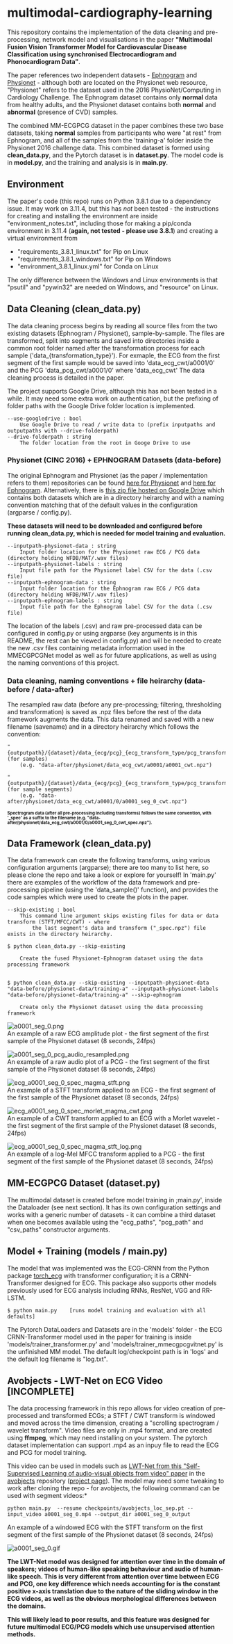# multimodal-cardiography-learning
This repository contains the implementation of the data cleaning and pre-processing, network model and visualisations in the paper **"Multimodal Fusion Vision Transformer Model for Cardiovascular Disease Classification using synchronised Electrocardiogram and Phonocardiogram Data"**.

The paper references two independent datasets - [Ephnogram](https://physionet.org/content/ephnogram/1.0.0/) and [Physionet](https://physionet.org/content/challenge-2016/1.0.0/#files) - although both are located on the Physionet web resource, "Physionet" refers to the dataset used in the 2016 PhysioNet/Computing in Cardiology Challenge. The Ephnogram dataset contains only **normal** data from healthy adults, and the Physionet dataset contains both **normal** and **abnormal** (presence of CVD) samples.

The combined MM-ECGPCG dataset in the paper combines these two base datasets, taking **normal** samples from participants who were "at rest" from Ephnogram, and all of the samples from the 'training-a' folder inside the Physionet 2016 challenge data. This combined dataset is formed using **clean_data.py**, and the Pytorch dataset is in **dataset.py**. The model code is in **model.py**, and the training and analysis is in **main.py**.

## Environment

The paper's code (this repo) runs on Python 3.8.1 due to a dependency issue. It may work on 3.11.4, but this has *not* been tested - the instructions for creating and installing the environment are inside "environment_notes.txt", including those for making a pip/conda environment in 3.11.4 (**again, not tested - please use 3.8.1**) and creating a virtual environment from 

* "requirements_3.8.1_linux.txt" for Pip on Linux
* "requirements_3.8.1_windows.txt" for Pip on Windows 
* "environment_3.8.1_linux.yml" for Conda on Linux

The only difference between the Windows and Linux environments is that "psutil" and "pywin32" are needed on Windows, and "resource" on Linux.

## Data Cleaning (clean_data.py)

The data cleaning process begins by reading all source files from the two existing datasets (Ephnogram / Physionet), sample-by-sample. The files are transformed, split into segments and saved into directories inside a common root folder named after the transformation process for each sample ('data_{transformation_type}'). For exmaple, the ECG from the first segment of the first sample would be saved into 'data_ecg_cwt/a0001/0' and the PCG 'data_pcg_cwt/a0001/0' where 'data_ecg_cwt'  The data cleaning process is detailed in the paper.

The project supports Google Drive, although this has not been tested in a while. It may need some extra work on authentication, but the prefixing of folder paths with the Google Drive folder location is implemented.

```
--use-googledrive : bool
    Use Google Drive to read / write data to (prefix inputpaths and outputpaths with --drive-folderpath)
--drive-folderpath : string
    The folder location from the root in Googe Drive to use
```


### Physionet (CINC 2016) + EPHNOGRAM Datasets (data-before)

The original Ephnogram and Physionet (as the paper / implementation refers to them) repositories can be found [here for Physionet](https://physionet.org/content/challenge-2016/1.0.0/#files) and [here for Ephnogram](https://physionet.org/content/ephnogram/1.0.0/). Alternatively, there is [this zip file hosted on Google Drive](https://drive.google.com/file/d/1tT4nswG1hNpuF5WKEobpO0XJNdbF4ZJI/view?usp=sharing) which contains both datasets which are in a directory heirarchy and with a naming convention matching that of the default values in the configuration (argparse / config.py).

**These datasets will need to be downloaded and configured before running clean_data.py, which is needed for model training and evaluation.**

```
--inputpath-physionet-data : string
    Input folder location for the Physionet raw ECG / PCG data (directory holding WFDB/MAT/.wav files)
--inputpath-physionet-labels : string
    Input file path for the Physionet label CSV for the data (.csv file)
--inputpath-ephnogram-data : string
    Input folder location for the Ephnogram raw ECG / PCG data (directory holding WFDB/MAT/.wav files)
--inputpath-ephnogram-labels : string
    Input file path for the Ephnogram label CSV for the data (.csv file)
```

The location of the labels (.csv) and raw pre-processed data can be configured in config.py or using argparse (key arguments is in this README, the rest can be viewed in config.py) and will be needed to create the new .csv files containing metadata information used in the MMECGPCGNet model as well as for future applications, as well as using the naming conventions of this project.


### Data cleaning, naming conventions + file heirarchy (data-before / data-after)

The resampled raw data (before any pre-processing; filtering, thresholding and transformation) is saved as .npz files before the rest of the data framework augments the data. This data renamed and saved with a new filename (savename) and in a directory heirarchy which follows the convention:  

```
"{outputpath}/{dataset}/data_{ecg/pcg}_{ecg_transform_type/pcg_transform_type}/{sample_savename}/{sample_savename}_{ecg_transform_type/pcg_transform_type}.npz" (for samples)
    (e.g. "data-after/physionet/data_ecg_cwt/a0001/a0001_cwt.npz")

"{outputpath}/{dataset}/data_{ecg/pcg}_{ecg_transform_type/pcg_transform_type}/{sample_savename}/{segment_number}/{sample_savename}_seg_{segment_number}_{ecg_transform_type/pcg_transform_type}.npz" (for sample segments)
    (e.g. "data-after/physionet/data_ecg_cwt/a0001/0/a0001_seg_0_cwt.npz")
```
  
**<sup><sub>Spectrogram data (after all pre-processing including transforms) follows the same convention, with '_spec' as a suffix to the filename (e.g. "data-after/physionet/data_ecg_cwt/a0001/0/a0001_seg_0_cwt_spec.npz").**
  
## Data Framework (clean_data.py)

The data framework can create the following transforms, using various configuration arguments (argparse); there are too many to list here, so please clone the repo and take a look or explore for yourself! In 'main.py' there are examples of the workflow of the data framework and pre-processing pipeline (using the 'data_sample()' function), and provides the code samples which were used to create the plots in the paper.

```
--skip-existing : bool
    This command line argument skips existing files for data or data transform (STFT/MFCC/CWT) - where
        the last segment's data and transform ("_spec.npz") file exists in the directory heirarchy.

$ python clean_data.py --skip-existing
    
    Create the fused Physionet-Ephnogram dataset using the data processing framework


$ python clean_data.py --skip-existing --inputpath-physionet-data "data-before/physionet-data/training-a" --inputpath-physionet-labels "data-before/physionet-data/training-a" --skip-ephnogram

    Create only the Physionet dataset using the data processing framework
```

![a0001_seg_0.png](https://github.com/willparker123/multimodal-cardiography-learning/blob/main/res/inpaper/a0001_seg_0.png?raw=true)  
An example of a raw ECG amplitude plot - the first segment of the first sample of the Physionet dataset (8 seconds, 24fps)  

![a0001_seg_0_pcg_audio_resampled.png](https://github.com/willparker123/multimodal-cardiography-learning/blob/main/res/inpaper/a0001_seg_0_pcg_audio_resampled.png?raw=true)  
An example of a raw audio plot of a PCG - the first segment of the first sample of the Physionet dataset (8 seconds, 24fps)  

![ecg_a0001_seg_0_spec_magma_stft.png](https://github.com/willparker123/multimodal-cardiography-learning/blob/main/res/inpaper/ecg_a0001_seg_0_spec_magma_stft.png?raw=true)  
An example of a STFT transform applied to an ECG - the first segment of the first sample of the Physionet dataset (8 seconds, 24fps)  

![ecg_a0001_seg_0_spec_morlet_magma_cwt.png](https://github.com/willparker123/multimodal-cardiography-learning/blob/main/res/inpaper/ecg_a0001_seg_0_spec_morlet_magma_cwt.png?raw=true)  
An example of a CWT transform applied to an ECG with a Morlet wavelet - the first segment of the first sample of the Physionet dataset (8 seconds, 24fps)  

![ecg_a0001_seg_0_spec_magma_stft_log.png](https://github.com/willparker123/multimodal-cardiography-learning/blob/main/res/inpaper/a0001_seg_0.png?raw=true)  
An example of a log-Mel MFCC transform applied to a PCG - the first segment of the first sample of the Physionet dataset (8 seconds, 24fps)
  
## MM-ECGPCG Dataset (dataset.py)

The multimodal dataset is created before model training in ;main.py', inside the Dataloader (see next section). It has its own configuration settings and works with a generic number of datasets - it can combine a third dataset when one becomes available using the "ecg_paths", "pcg_path" and "csv_paths" constructor arguments.

## Model + Training (models / main.py)

The model that was implemented was the ECG-CRNN from the Python package [torch_ecg]() with transformer configuration; it is a CRNN-Transformer designed for ECG. This package also supports other models previously used for ECG analysis including RNNs, ResNet, VGG and RR-LSTM.

```
$ python main.py    [runs model training and evaluation with all defaults]
```

The Pytorch DataLoaders and Datasets are in the 'models' folder - the ECG CRNN-Transformer model used in the paper for training is inside 'models/trainer_transformer.py' and 'models/trainer_mmecgpcgvitnet.py' is the unfinished MM model. The default log/checkpoint path is in 'logs' and the default log filename is "log.txt".

## Avobjects - LWT-Net on ECG Video [INCOMPLETE]

The data processing framework in this repo allows for video creation of pre-processed and transformed ECGs; a STFT / CWT transform is windowed and moved across the time dimension, creating a "scrolling spectrogram / wavelet transform". Video files are only in .mp4 format, and are created using **ffmpeg**, which may need installing on your system. The pytorch dataset implementation can support .mp4 as an inpuy file to read the ECG and PCG for model training.

This video can be used in models such as [LWT-Net from this "Self-Supervised Learning of audio-visual objects from video" paper](https://arxiv.org/pdf/2008.04237.pdf) in the [avobjects](https://github.com/afourast/avobjects) repository ([project page](https://www.robots.ox.ac.uk/~vgg/research/avobjects/)).  The model may need some tweaking to work after cloning the repo - for avobjects, the following command can be used with segment videos:*

```
python main.py  --resume checkpoints/avobjects_loc_sep.pt --input_video a0001_seg_0.mp4 --output_dir a0001_seg_0_output
```

An example of a windowed ECG with the STFT transform on the first segment of the first sample of the Physionet dataset (8 seconds, 24fps)  

![a0001_seg_0.gif](https://github.com/willparker123/multimodal-cardiography-learning/blob/main/res/readme/a0001_seg_0.gif?raw=true)  
  
**The LWT-Net model was designed for attention over time in the domain of speakers; videos of human-like speaking behaviour and audio of human-like speech. This is very different from attention over time between ECG and PCG, one key difference which needs accounting for is the constant positive x-axis translation due to the nature of the sliding window in the ECG videos, as well as the obvious morphological differences between the domains.**

**This will likely lead to poor results, and this feature was designed for future multimodal ECG/PCG models which use unsupervised attention methods.**

